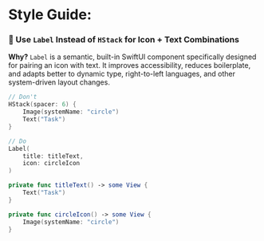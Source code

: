 # Style Guide:

### 💠 Use `Label` Instead of `HStack` for Icon + Text Combinations

**Why?**
`Label` is a semantic, built-in SwiftUI component specifically designed for pairing an icon with text. It improves accessibility, reduces boilerplate, and adapts better to dynamic type, right-to-left languages, and other system-driven layout changes.

``` swift
// Don't
HStack(spacer: 6) {
    Image(systemName: "circle")
    Text("Task")
}
```

``` swift
// Do
Label(
    title: titleText,
    icon: circleIcon
)

private func titleText() -> some View {
    Text("Task")
}

private func circleIcon() -> some View {
    Image(systemName: "circle")
}
```
